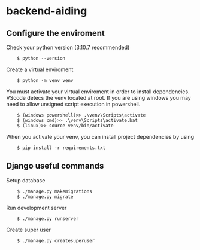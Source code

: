# backend-aiding

## Configure the enviroment

Check your python version (3.10.7 recommended)
```
    $ python --version
```

Create a virtual enviroment
```
    $ python -m venv venv
```

You must activate your virtual enviroment in order to install dependencies. VScode detecs the venv located at root. If you are using windows you may need to allow unsigned script execution in powershell.
```
    $ (windows powershell)>> .\venv\Scripts\activate
    $ (windows cmd)>> .\venv\Scripts\activate.bat
    $ (linux)>> source venv/bin/activate
```

When you activate your venv, you can install project dependencies by using
```
    $ pip install -r requirements.txt
```

## Django useful commands

Setup database
```
    $ ./manage.py makemigrations
    $ ./manage.py migrate
```

Run development server
```
    $ ./manage.py runserver
```

Create super user
```
    $ ./manage.py createsuperuser
```